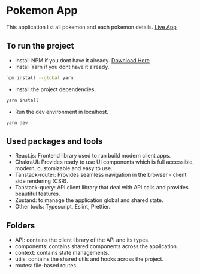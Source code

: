 # Pokemon App

This application list all pokemon and each pokemon details. [Live App](https://pokemon-topaz-zeta.vercel.app/)

## To run the project

- Install NPM if you dont have it already. [Download Here](https://nodejs.org/en/download)
- Install Yarn if you dont have it already.

```bash
npm install --global yarn
```

- Install the project dependencies.

```bash
yarn install
```

- Run the dev environment in localhost.

```bash
yarn dev
```

## Used packages and tools

- React.js: Frontend library used to run build modern client apps.
- ChakraUI: Provides ready to use UI components which is full accessible, modern, customizable and easy to use.
- Tanstack-router: Provides seamless navigation in the browser - client side rendering (CSR).
- Tanstack-query: API client library that deal with API calls and provides beautiful features.
- Zustand: to manage the application global and shared state.
- Other tools: Typescript, Eslint, Prettier.

## Folders

- API: contains the client library of the API and its types.
- components: contains shared components across the application.
- context: contains state managements.
- utils: contains the shared utils and hooks across the project.
- routes: file-based routes.
